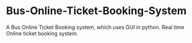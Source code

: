 # Bus-Online-Ticket-Booking-System
A Bus Online Ticket Booking system, which uses GUI in python. Real time Online ticket booking system.
